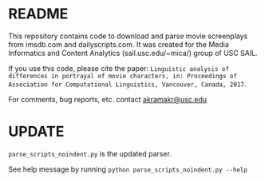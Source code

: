 # README #

This repository contains code to download and parse movie screenplays
from imsdb.com and dailyscripts.com. It was created for the Media Informatics
and Content Analytics (sail.usc.edu/~mica/) group of USC SAIL.

If you use this code, please cite the paper: `Linguistic analysis of differences in portrayal of movie characters, in: Proceedings of Association for Computational Linguistics, Vancouver, Canada, 2017`. 

For comments, bug reports, etc. contact akramakr@usc.edu

# UPDATE #

`parse_scripts_noindent.py` is the updated parser.

See help message by running `python parse_scripts_noindent.py --help`